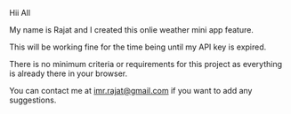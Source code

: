 Hii All

My name is Rajat and I created this onlie weather mini app feature.

This will be working fine for the time being until my API key is expired. 

There is no minimum criteria or requirements for this project as everything is already there in your browser.

You can contact me at imr.rajat@gmail.com if you want to add any suggestions.

